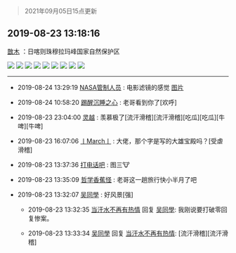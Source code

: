 > 2021年09月05日15点更新
<link rel="stylesheet" href="https://cdn.jsdelivr.net/gh/taotie6/sampleJSON@main/css/photo_show.css">


 ## 2019-08-23 13:18:16 

 [㪚木](https://www.coolapk.com/feed/13444171?shareKey=NzdmOWQyOTVlZTU0NjEzMTc0ZDg~) ：日喀则珠穆拉玛峰国家自然保护区 

<div class="album">
<img class="img-item" src="http://image.coolapk.com/feed/2019/0823/13/1081091_f46cbfaa_7481_8174@672x378.gif" />
<img class="img-item" src="http://image.coolapk.com/feed/2019/0823/13/1081091_ce0d8e27_7481_8176@576x324.gif" />
<img class="img-item" src="http://image.coolapk.com/feed/2019/0823/13/1081091_1a39838d_7481_8177@480x272.gif" />
<img class="img-item" src="http://image.coolapk.com/feed/2019/0823/13/1081091_af338408_7481_8179@576x326.gif" />
<img class="img-item" src="http://image.coolapk.com/feed/2019/0823/13/1081091_fe530836_7481_8181@1920x1080.jpeg" />
<img class="img-item" src="http://image.coolapk.com/feed/2019/0823/13/1081091_ff71e7fe_7481_8183@1920x1080.jpeg" />
<img class="img-item" src="http://image.coolapk.com/feed/2019/0823/13/1081091_d076c1d1_7481_8185@1080x1920.jpeg" />
<img class="img-item" src="http://image.coolapk.com/feed/2019/0823/13/1081091_6c6482ad_7481_8187@1920x1080.jpeg" />
<img class="img-item" src="http://image.coolapk.com/feed/2019/0823/13/1081091_2b3e6b42_7481_819@1920x1080.jpeg" />
</div>

 ------- 

- 2019-08-24 13:29:19 [NASA管制人员](uid=2379102) : 电影滤镜的感觉 [图片](http://image.coolapk.com/feed/2019/0823/13/1081091_1a39838d_7481_8177@480x272.gif)

- 2019-08-24 10:58:20 [踢醒沉睡之心](uid=1036269) : 老哥看到你了[欢呼] 

- 2019-08-23 23:04:00 [灵越](uid=1324630) : 羡慕极了[流汗滑稽][流汗滑稽][吃瓜][吃瓜][牛啤][牛啤] 

- 2019-08-23 16:07:06 [丨March丨](uid=1139702) : 大佬，那个字是写的大雄宝殿吗？[受虐滑稽] 

- 2019-08-23 13:37:36 [打电话吧](uid=1906112) : 图三🐮 

- 2019-08-23 13:35:09 [哲学香蕉怪](uid=2431164) : 老哥这一趟旅行快小半月了吧 

- 2019-08-23 13:32:07 [吴同學](uid=1320218) : 好风景[强] 

    - 2019-08-23 13:32:35 [当汗水不再有热情](uid=749830) 回复 [吴同學](uid=1320218): 我刚说要打破零回复惨案。 

    - 2019-08-23 13:33:34 [吴同學](uid=1320218) 回复 [当汗水不再有热情](uid=749830): [流汗滑稽][流汗滑稽] 

